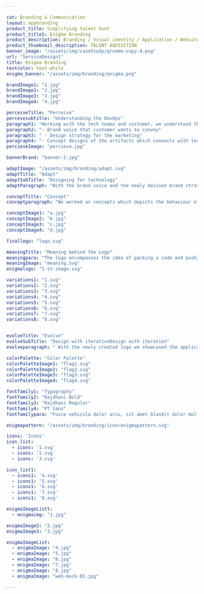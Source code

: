 ```yaml
---

cat: Branding & Communication
layout: appbranding
product_title: Simplifying talent hunt
product_title1: Enigma Branding
product_description: Branding / Visual identity / Application / Website
product_thumbnail_description: TALENT AQUISITION
banner_image: "/assets/img/caseStudy/groome-copy-4.png"
url: "ServiceDesign1"
title: Enigma Branding
textcolor: text-white
enigma_banner: "/assets/img/branding/enigma.png"

brandImage1: "1.jpg"
brandImage2: "2.jpg"
brandImage3: "3.jpg"
brandImage4: "4.jpg"

perceiveTitle: "Perceive"
percevesubtitle: "Understanding the DevOps"
paragraph1: "Working with the tech teams and customer, we understood the solutions, paketo is offering to the tech community. With this insights we were able to come up with"
paragraph2: "- Brand voice that customer wants to convey"
paragraph3: " - Design strategy for the marketing"
paragraph4: "- Concept designs of the artifacts which connects with tech community"
percieveImage: "percieve.jpg"

bannerBrand: "banner-2.jpg"

adaptImage: "/assets/img/branding/adapt.svg"
adaptTitle: "Adapt"
adaptSubTitle: "Designing for technology"
adaptParagraph: "With the brand voice and the newly devised brand strategy to attract tech people, we came up with a design solution that any technology person can relate."

conceptTitle: "Concept"
conceptparagraph: "We worked on concepts which depicts the behaviour of the application while adding the concept of how the application is helping the DevOps practice."

conceptImage1: "a.jpg"
conceptImage2: "b.jpg"
conceptImage3: "c.jpg"
conceptImage4: "d.jpg"

finallogo: "logo.svg"

meaningTitle: "Meaning behind the Logo"
meaningpara: "The logo encompasses the idea of packing a code and pushing it for deployment. The sprites showcasing movement is an abstract representation of word DevOps. in morse code"
meaningImage: "meaning.svg"
enigmalogo: "1-st-image.svg"

variations1: "1.svg"
variations2: "2.svg"
variations3: "3.svg"
variations4: "4.svg"
variations5: "5.svg"
variations6: "6.svg"
variations7: "7.svg"
variations8: "8.svg"


evolveTitle: "Evolve"
evolveSubTitle: "Design with iterationDesign with iteration"
evolveparagraph: " With the newly created logo we showcased the applications, purpose and personality. To add to this personality we needed colour, typography and all the other collaterals. Continuos discussions and iteratons with the clients produced an array of artifacts which supported the applications brand voice."

colorPalette: "Color Palette"
colorPaletteImage1: "flag1.svg"
colorPaletteImage2: "flag2.svg"
colorPaletteImage3: "flag3.svg"
colorPaletteImage4: "flag4.svg"

fontfamily1: "Typography"
fontfamily2: "Rajdhani Bold"
fontfamily3: "Rajdhani Regular"
fontfamily4: "PT Sans"
fontfamilypara: "Fusce vehicula dolor arcu, sit amet blandit dolor mollis nec. Donec viverra eleifend lacus, vitae ullamcorper metus. Sed sollicitudin ipsum quis nunc sollicitudin ultrices. Donec euismod scelerisque ligula. Maecenas eu varius risus, eu aliquet arcu. Curabitur fermentum suscipit est, tincidunt mattis lorem luctus id. Donec eget massa a diam condimentum pretium. Aliquam erat volutpat. Integer ut tincidunt orci. Etiam tristique, elit ut consectetur iaculis, metus lectus mattis justo, vel mollis eros neque quis augue. Sed lobortis ultrices lacus, a placerat metus rutrum sit amet. Aenean ut suscipit justo."

enigmapattern: "/assets/img/branding/icon/enigmapattern.svg"

icons: 'Icons'
icon_list:
  - icons: '1.svg'
  - icons: '2.svg'
  - icons: '3.svg'

icon_list1:
  - icons1: '4.svg'
  - icons1: '5.svg'
  - icons1: '6.svg'
  - icons1: '7.svg'
  - icons1: '8.svg'

enigmaImageListt:
  - enigmaimg: "1.jpg"

enigmaImage2: "2.jpg"
enigmaImage3: "3.jpg"

enigmaImageList:
  - enigmaImage: "4.jpg"
  - enigmaImage: "5.jpg"
  - enigmaImage: "6.jpg"
  - enigmaImage: "7.jpg"
  - enigmaImage: "8.jpg"
  - enigmaImage: "web-mock-01.jpg"

---
```


